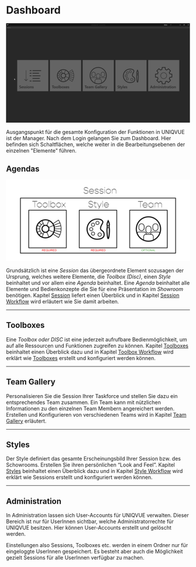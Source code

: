 # Dashboard



![DashboardOverview](img/Manager/Gifs/Dashboard.gif) 


<!---<video width="99%" height="540" autoplay loop muted markdown="1">
    <source src="../img/Manager/Gifs/Dashboard.webm" type="video/webm" markdown="1">
</video>--->

Ausgangspunkt für die gesamte Konfiguration der Funktionen in UNIQVUE ist der Manager. Nach dem Login gelangen Sie zum Dashboard. Hier befinden sich Schaltflächen, welche weiter in die Bearbeitungsebenen der einzelnen "Elemente" führen.

## Agendas 

![SessionHierarchie](img/Manager/Session_Diagramm.png) 

Grundsätzlich ist eine *Session* das übergeordnete Element sozusagen der Ursprung, welches weitere Elemente, die *Toolbox (Disc)*, einen *Style* beinhaltet und vor allem eine *Agenda* beinhaltet.
Eine *Agenda* beinhaltet alle Elemente und Bedienkonzepte die Sie für eine Präsentation im *Showroom* benötigen. Kapitel [Session](006_sessions.md) liefert einen Überblick und in Kapitel [Session Workflow](051_sessionworkflow.md) wird erläutert wie Sie damit arbeiten.


***
## Toolboxes 



Eine *Toolbox oder DISC* ist eine jederzeit aufrufbare Bedienmöglichkeit, um auf alle Ressourcen und Funktionen zugreifen zu können. Kapitel [Toolboxes](007_toolbox.md) beinhaltet einen Überblick dazu und in Kapitel [Toolbox Workflow](052_toolboxworkflow.md) wird erklärt wie [Toolboxes](007_toolbox.md) erstellt und konfiguriert werden können. 


***
## Team Gallery 



Personalisieren Sie die Session Ihrer Taskforce und stellen Sie dazu ein entsprechendes Team zusammen. Ein Team kann mit nützlichen Informationen zu den einzelnen Team Membern angereichert werden. Erstellen und Konfigurieren von verschiedenen Teams wird in Kapitel [Team Gallery](008_teamgallery.md) erläutert. 


***
## Styles 


Der Style definiert das gesamte Erscheinungsbild Ihrer Session bzw. des Schowrooms. Erstellen Sie ihren persönlichen “Look and Feel”. Kapitel [Styles](009_styles.md) beinhaltet einen Überblick dazu und in Kapitel [Style Workflow](053_styleworkflow.md) wird erklärt wie Sessions erstellt und konfiguriert werden können. 

***
## Administration

In Administration lassen sich User-Accounts für UNIQVUE verwalten. Dieser Bereich ist nur für UserInnen sichtbar, welche Administratorrechte für UNIQVUE besitzen. Hier können User-Accounts erstellt und gelöscht werden. 

Einstellungen also Sessions, Toolboxes etc. werden in einem Ordner nur für eingeloggte UserInnen gespeichert. Es besteht aber auch die Möglichkeit gezielt Sessions für alle UserInnen verfügbar zu machen.

